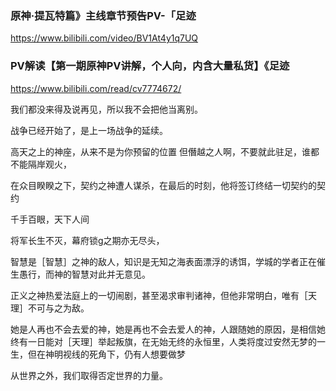 ### 原神·提瓦特篇》主线章节预告PV-「足迹
https://www.bilibili.com/video/BV1At4y1q7UQ

### PV解读【第一期原神PV讲解，个人向，内含大量私货】《足迹
https://www.bilibili.com/read/cv7774672/

我们都没来得及说再见，所以我不会把他当离别。

战争已经开始了，是上一场战争的延续。

高天之上的神座，从来不是为你预留的位置
但僭越之人啊，不要就此驻足，谁都不能隔岸观火，

在众目睽睽之下，契约之神遭人谋杀，在最后的时刻，他将签订终结一切契约的契约

千手百眼，天下人间

将军长生不灭，幕府锁g之期亦无尽头，

智慧是［智慧］之神的敌人，知识是无知之海表面漂浮的诱饵，学城的学者正在催生愚行，而神的智慧对此并无意见。

正义之神热爱法庭上的一切闹剧，甚至渴求审判诸神，但他非常明白，唯有［天理］不可与之为敌。

她是人再也不会去爱的神，她是再也不会去爱人的神，人跟随她的原因，是相信她终有一日能对［天理］举起叛旗，在无始无终的永恒里，人类将度过安然无梦的一生，但在神明视线的死角下，仍有人想要做梦

从世界之外，我们取得否定世界的力量。

